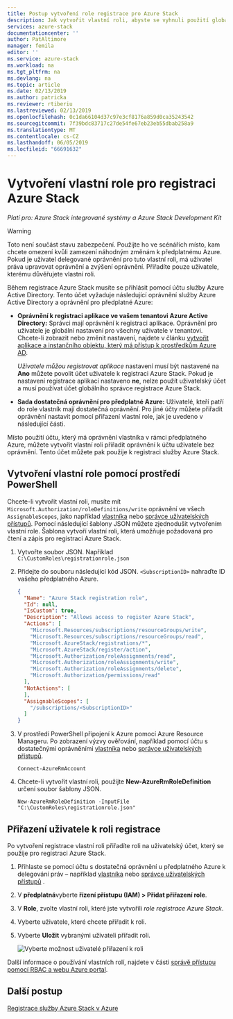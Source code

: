 ```yaml
---
title: Postup vytvoření role registrace pro Azure Stack
description: Jak vytvořit vlastní roli, abyste se vyhnuli použití globálního správce pro registraci.
services: azure-stack
documentationcenter: ''
author: PatAltimore
manager: femila
editor: ''
ms.service: azure-stack
ms.workload: na
ms.tgt_pltfrm: na
ms.devlang: na
ms.topic: article
ms.date: 02/13/2019
ms.author: patricka
ms.reviewer: rtiberiu
ms.lastreviewed: 02/13/2019
ms.openlocfilehash: 0c1da66104d37c97e3cf8176a859d0ca35243542
ms.sourcegitcommit: 7f39bdc83717c27de54fe67eb23eb55dbab258a9
ms.translationtype: MT
ms.contentlocale: cs-CZ
ms.lasthandoff: 06/05/2019
ms.locfileid: "66691632"
---
```

# <a name="create-a-custom-role-for-azure-stack-registration"></a>Vytvoření vlastní role pro registraci Azure Stack

*Platí pro: Azure Stack integrované systémy a Azure Stack Development Kit*

> [!WARNING]
> Toto není součást stavu zabezpečení. Použijte ho ve scénářích místo, kam chcete omezení kvůli zamezení náhodným změnám k předplatnému Azure. Pokud je uživatel delegované oprávnění pro tuto vlastní roli, má uživatel práva upravovat oprávnění a zvýšení oprávnění. Přiřadíte pouze uživatele, kterému důvěřujete vlastní roli.

Během registrace Azure Stack musíte se přihlásit pomocí účtu služby Azure Active Directory. Tento účet vyžaduje následující oprávnění služby Azure Active Directory a oprávnění pro předplatné Azure:

* **Oprávnění k registraci aplikace ve vašem tenantovi Azure Active Directory:** Správci mají oprávnění k registraci aplikace. Oprávnění pro uživatele je globální nastavení pro všechny uživatele v tenantovi. Chcete-li zobrazit nebo změnit nastavení, najdete v článku [vytvořit aplikace a instančního objektu, který má přístup k prostředkům Azure AD](/azure/active-directory/develop/howto-create-service-principal-portal#required-permissions).

    *Uživatele můžou registrovat aplikace* nastavení musí být nastavené na **Ano** můžete povolit účet uživatele k registraci Azure Stack. Pokud je nastavení registrace aplikací nastaveno **ne**, nelze použít uživatelský účet a musí používat účet globálního správce registrace Azure Stack.

* **Sada dostatečná oprávnění pro předplatné Azure:** Uživatelé, kteří patří do role vlastník mají dostatečná oprávnění. Pro jiné účty můžete přiřadit oprávnění nastavit pomocí přiřazení vlastní role, jak je uvedeno v následující části.

Místo použití účtu, který má oprávnění vlastníka v rámci předplatného Azure, můžete vytvořit vlastní roli přiřadit oprávnění k účtu uživatele bez oprávnění. Tento účet můžete pak použije k registraci služby Azure Stack.

## <a name="create-a-custom-role-using-powershell"></a>Vytvoření vlastní role pomocí prostředí PowerShell

Chcete-li vytvořit vlastní roli, musíte mít `Microsoft.Authorization/roleDefinitions/write` oprávnění ve všech `AssignableScopes`, jako například [vlastníka](/azure/role-based-access-control/built-in-roles#owner) nebo [správce uživatelských přístupů](/azure/role-based-access-control/built-in-roles#user-access-administrator). Pomocí následující šablony JSON můžete zjednodušit vytvořením vlastní role. Šablona vytvoří vlastní roli, která umožňuje požadovaná pro čtení a zápis pro registraci Azure Stack.

1. Vytvořte soubor JSON. Například  `C:\CustomRoles\registrationrole.json`
2. Přidejte do souboru následující kód JSON. `<SubscriptionID>` nahraďte ID vašeho předplatného Azure.

    ```json
    {
      "Name": "Azure Stack registration role",
      "Id": null,
      "IsCustom": true,
      "Description": "Allows access to register Azure Stack",
      "Actions": [
        "Microsoft.Resources/subscriptions/resourceGroups/write",
        "Microsoft.Resources/subscriptions/resourceGroups/read",
        "Microsoft.AzureStack/registrations/*",
        "Microsoft.AzureStack/register/action",
        "Microsoft.Authorization/roleAssignments/read",
        "Microsoft.Authorization/roleAssignments/write",
        "Microsoft.Authorization/roleAssignments/delete",
        "Microsoft.Authorization/permissions/read"
      ],
      "NotActions": [
      ],
      "AssignableScopes": [
        "/subscriptions/<SubscriptionID>"
      ]
    }
    ```

3. V prostředí PowerShell připojení k Azure pomocí Azure Resource Manageru. Po zobrazení výzvy ověřování, například pomocí účtu s dostatečnými oprávněními [vlastníka](/azure/role-based-access-control/built-in-roles#owner) nebo [správce uživatelských přístupů](/azure/role-based-access-control/built-in-roles#user-access-administrator).

    ```azurepowershell
    Connect-AzureRmAccount
    ```

4. Chcete-li vytvořit vlastní roli, použijte **New-AzureRmRoleDefinition** určení soubor šablony JSON.

    ``` azurepowershell
    New-AzureRmRoleDefinition -InputFile "C:\CustomRoles\registrationrole.json"
    ```

## <a name="assign-a-user-to-registration-role"></a>Přiřazení uživatele k roli registrace

Po vytvoření registrace vlastní roli přiřadíte roli na uživatelský účet, který se použije pro registraci Azure Stack.

1. Přihlaste se pomocí účtu s dostatečná oprávnění u předplatného Azure k delegování práv – například [vlastníka](/azure/role-based-access-control/built-in-roles#owner) nebo [správce uživatelských přístupů](/azure/role-based-access-control/built-in-roles#user-access-administrator) .
2. V **předplatná**vyberte **řízení přístupu (IAM) > Přidat přiřazení role**.
3. V **Role**, zvolte vlastní roli, které jste vytvořili *role registrace Azure Stack*.
4. Vyberte uživatele, které chcete přiřadit k roli.
5. Vyberte **Uložit** vybranými uživateli přiřadit roli.

    ![Vyberte možnost uživatelé přiřazení k roli](media/azure-stack-registration-role/assign-role.png)

Další informace o používání vlastních rolí, najdete v části [správě přístupu pomocí RBAC a webu Azure portal](/azure/role-based-access-control/role-assignments-portal).

## <a name="next-steps"></a>Další postup

[Registrace služby Azure Stack v Azure](azure-stack-registration.md)
